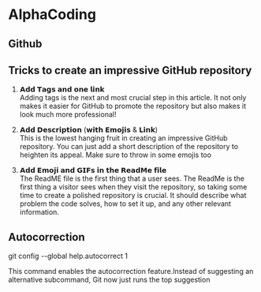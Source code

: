 # AlphaCoding

Github
------------------------

Tricks to create an impressive GitHub repository
----------------------------------------------------
1) 𝗔𝗱𝗱 𝗧𝗮𝗴𝘀 𝗮𝗻𝗱 𝗼𝗻𝗲 𝗹𝗶𝗻𝗸 \
Adding tags is the next and most crucial step in this article. It not only makes it easier for GitHub to promote the repository but also makes it look much more professional!

2) 𝗔𝗱𝗱 𝗗𝗲𝘀𝗰𝗿𝗶𝗽𝘁𝗶𝗼𝗻 (𝘄𝗶𝘁𝗵 𝗘𝗺𝗼𝗷𝗶𝘀 & 𝗟𝗶𝗻𝗸) \
This is the lowest hanging fruit in creating an impressive GitHub repository. You can just add a short description of the repository to heighten its appeal. Make sure to throw in some emojis too 

3) 𝗔𝗱𝗱 𝗘𝗺𝗼𝗷𝗶 𝗮𝗻𝗱 𝗚𝗜𝗙𝘀 𝗶𝗻 𝘁𝗵𝗲 𝗥𝗲𝗮𝗱𝗠𝗲 𝗳𝗶𝗹𝗲 \
The ReadME file is the first thing that a user sees. The ReadMe is the first thing a visitor sees when they visit the repository, so taking some time to create a polished repository is crucial. It should describe what problem the code solves, how to set it up, and any other relevant information.

Autocorrection
--------------------
git config --global help.autocorrect 1

This command enables the autocorrection feature.Instead of suggesting an alternative subcommand, Git now just runs the top suggestion
